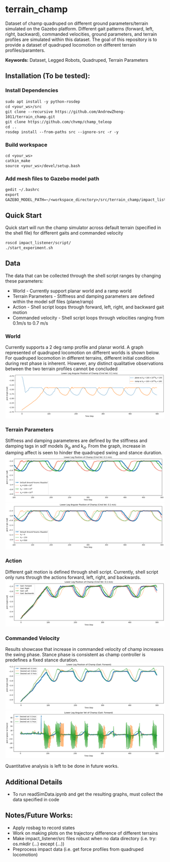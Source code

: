 # terrain_champ
Dataset of champ quadruped on different ground parameters/terrain simulated on the Gazebo platform. Different gait patterns (forward, left, right, backward), commanded velocities, ground parameters, and terrain profiles are simulated within this dataset. The goal of this repository is to provide a dataset of quadruped locomotion on different terrain profiles/paramters.

**Keywords:** Dataset, Legged Robots, Quadruped, Terrain Parameters

## Installation (To be tested): ##
### Install Dependencies ###
```
sudo apt install -y python-rosdep
cd <your_ws>/src
git clone --recursive https://github.com/AndrewZheng-1011/terrain_champ.git
git clone https://github.com/chvmp/champ_teleop
cd ..
rosdep install --from-paths src --ignore-src -r -y
```
### Build workspace ###
```
cd <your_ws>
catkin_make
source <your_ws>/devel/setup.bash
```
### Add mesh files to Gazebo model path ###
```
gedit ~/.bashrc
export GAZEBO_MODEL_PATH=~/<workspace_directory>/src/terrain_champ/impact_listener/models:${GAZEBO_MODEL_PATH}
```

## Quick Start ##
Quick start will run the champ simulator across default terrain (specified in the shell file) for different gaits and commanded velocity
```
roscd impact_listener/script/
./start_experiment.sh
```
## Data
The data that can be collected through the shell script ranges by changing these parameters:
- World - Currently support planar world and a ramp world
- Terrain Parameters - Stiffness and damping parameters are defined within the model sdf files (plane/ramp)
- Action - Shell script loops through forward, left, right, and backward gait motion
- Commanded velocity - Shell script loops through velocities ranging from 0.1m/s to 0.7 m/s

### World ###
Currently supports a 2 deg ramp profile and planar world. A graph represented of quadruped locomotion on different worlds is shown below. 
For quadruped locomotion in different terrains, different initial condition during rest phase is inherent. However, any distinct qualitative observations between the two terrain profiles cannot be concluded
![terrain_graph](doc/diff_Terrain_LowerLegPos.png)

### Terrain Parameters
Stiffness and damping parameteres are defined by the stiffness and damping tags in sdf models (k<sub>p</sub> and k<sub>d</sub>.
From the graph, increase in damping affect is seen to hinder the quadruped swing and stance duration.
![kp_graph](doc/varying_kp_LowerLegPos.png)
![kd_graph](doc/varying_kd_LowerLegPos.png)

### Action ###
Different gait motion is defined through shell script. Currently, shell script only runs through the actions forward, left, right, and backwards.
![gaitPatternLowerLegGraph](doc/gaitPatternLowerLegPos.png)

### Commanded Velocity ###
Results showcase that increase in commanded velocity of champ increases the swing phase. Stance phase is consistent as champ controller is predefines a fixed stance duration.
![lowerLegPosGraph](doc/cmdLowerLegPos.png)
![lowerLegVelGraph](doc/cmdLowerLegVelGraph.png)

Quantitative analysis is left to be done in future works.

## Additional Details ##
- To run readSimData.ipynb and get the resulting graphs, must collect the data specified in code

## Notes/Future Works: ##
- Apply rosbag to record states
- Work on making plots on the trajectory difference of different terrains
- Make impact_listener/src files robust when no data directory (i.e. try: os.mkdir  (...) except (...))
- Preprocess impact data (i.e. get force profiles from quadruped locomotion)

